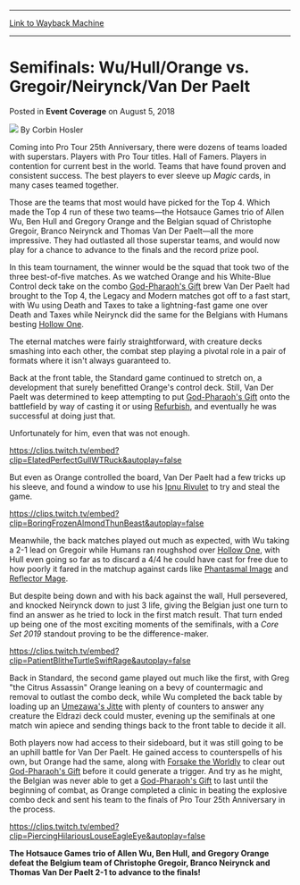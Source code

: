 
---
[Link to Wayback Machine](https://web.archive.org/web/20190412162229/https://magic.wizards.com/en/events/coverage/pt25a/semifinals-wu-hull-orange-vs-gregoir-neirynck-van-der-paelt-2018-08-05)

[_metadata_:author]:- "Corbin Hosler"
[_metadata_:description]:- "Coming into Pro Tour 25th Anniversary, there were dozens of teams loaded with superstars. Players with Pro Tour titles. Hall of Famers. Players in contention for current best in the world. Teams that have found proven and consistent success. The best players to ever sleeve up Magic cards, in many cases teamed together."
[_metadata_:generator]:- "Drupal 7 (http://drupal.org)"
[_metadata_:node]:- "1330716"
[_metadata_:publish_date]:- "2018-08-05"
[_metadata_:source]:- "div-main-content"
[_metadata_:title]:- "Semifinals: Wu/Hull/Orange vs. Gregoir/Neirynck/Van Der Paelt"
[_metadata_:wayback_capture_timestamp]:- "2019-04-12 16:22:29"
[_metadata_:wayback_raw_url]:- "https://web.archive.org/web/20190412162229id_/https://magic.wizards.com/en/events/coverage/pt25a/semifinals-wu-hull-orange-vs-gregoir-neirynck-van-der-paelt-2018-08-05"
[_metadata_:wayback_url]:- "https://magic.wizards.com/en/events/coverage/pt25a/semifinals-wu-hull-orange-vs-gregoir-neirynck-van-der-paelt-2018-08-05"
---


Semifinals: Wu/Hull/Orange vs. Gregoir/Neirynck/Van Der Paelt
=============================================================



 Posted in **Event Coverage**
 on August 5, 2018 






![](https://media.magic.wizards.com/styles/auth_small/public/images/person/hosler.jpg)
By Corbin Hosler











Coming into Pro Tour 25th Anniversary, there were dozens of teams loaded with superstars. Players with Pro Tour titles. Hall of Famers. Players in contention for current best in the world. Teams that have found proven and consistent success. The best players to ever sleeve up *Magic* cards, in many cases teamed together.


Those are the teams that most would have picked for the Top 4. Which made the Top 4 run of these two teams—the Hotsauce Games trio of Allen Wu, Ben Hull and Gregory Orange and the Belgian squad of Christophe Gregoir, Branco Neirynck and Thomas Van Der Paelt—all the more impressive. They had outlasted all those superstar teams, and would now play for a chance to advance to the finals and the record prize pool.


In this team tournament, the winner would be the squad that took two of the three best-of-five matches. As we watched Orange and his White-Blue Control deck take on the combo [God-Pharaoh's Gift](http://gatherer.wizards.com/Pages/Card/Details.aspx?name=God-Pharaoh%27s+Gift) brew Van Der Paelt had brought to the Top 4, the Legacy and Modern matches got off to a fast start, with Wu using Death and Taxes to take a lightning-fast game one over Death and Taxes while Neirynck did the same for the Belgians with Humans besting [Hollow One](http://gatherer.wizards.com/Pages/Card/Details.aspx?name=Hollow+One).


The eternal matches were fairly straightforward, with creature decks smashing into each other, the combat step playing a pivotal role in a pair of formats where it isn't always guaranteed to.


Back at the front table, the Standard game continued to stretch on, a development that surely benefitted Orange's control deck. Still, Van Der Paelt was determined to keep attempting to put [God-Pharaoh's Gift](http://gatherer.wizards.com/Pages/Card/Details.aspx?name=God-Pharaoh%27s+Gift) onto the battlefield by way of casting it or using [Refurbish](http://gatherer.wizards.com/Pages/Card/Details.aspx?name=Refurbish), and eventually he was successful at doing just that.


Unfortunately for him, even that was not enough.


<https://clips.twitch.tv/embed?clip=ElatedPerfectGullWTRuck&autoplay=false>


But even as Orange controlled the board, Van Der Paelt had a few tricks up his sleeve, and found a window to use his [Ipnu Rivulet](http://gatherer.wizards.com/Pages/Card/Details.aspx?name=Ipnu+Rivulet) to try and steal the game.


<https://clips.twitch.tv/embed?clip=BoringFrozenAlmondThunBeast&autoplay=false>


Meanwhile, the back matches played out much as expected, with Wu taking a 2-1 lead on Gregoir while Humans ran roughshod over [Hollow One](http://gatherer.wizards.com/Pages/Card/Details.aspx?name=Hollow+One), with Hull even going so far as to discard a 4/4 he could have cast for free due to how poorly it fared in the matchup against cards like [Phantasmal Image](http://gatherer.wizards.com/Pages/Card/Details.aspx?name=Phantasmal+Image) and [Reflector Mage](http://gatherer.wizards.com/Pages/Card/Details.aspx?name=Reflector+Mage).


But despite being down and with his back against the wall, Hull persevered, and knocked Neirynck down to just 3 life, giving the Belgian just one turn to find an answer as he tried to lock in the first match result. That turn ended up being one of the most exciting moments of the semifinals, with a *Core Set 2019* standout proving to be the difference-maker.


<https://clips.twitch.tv/embed?clip=PatientBlitheTurtleSwiftRage&autoplay=false>


Back in Standard, the second game played out much like the first, with Greg "the Citrus Assassin" Orange leaning on a bevy of countermagic and removal to outlast the combo deck, while Wu completed the back table by loading up an [Umezawa's Jitte](http://gatherer.wizards.com/Pages/Card/Details.aspx?name=Umezawa%27s+Jitte) with plenty of counters to answer any creature the Eldrazi deck could muster, evening up the semifinals at one match win apiece and sending things back to the front table to decide it all.


Both players now had access to their sideboard, but it was still going to be an uphill battle for Van Der Paelt. He gained access to counterspells of his own, but Orange had the same, along with [Forsake the Worldly](http://gatherer.wizards.com/Pages/Card/Details.aspx?name=Forsake+the+Worldly) to clear out [God-Pharaoh's Gift](http://gatherer.wizards.com/Pages/Card/Details.aspx?name=God-Pharaoh%27s+Gift) before it could generate a trigger. And try as he might, the Belgian was never able to get a [God-Pharaoh's Gift](http://gatherer.wizards.com/Pages/Card/Details.aspx?name=God-Pharaoh%27s+Gift) to last until the beginning of combat, as Orange completed a clinic in beating the explosive combo deck and sent his team to the finals of Pro Tour 25th Anniversary in the process.


<https://clips.twitch.tv/embed?clip=PiercingHilariousLouseEagleEye&autoplay=false>


**The Hotsauce Games trio of Allen Wu, Ben Hull, and Gregory Orange defeat the Belgium team of Christophe Gregoir, Branco Neirynck and Thomas Van Der Paelt 2-1 to advance to the finals!**








